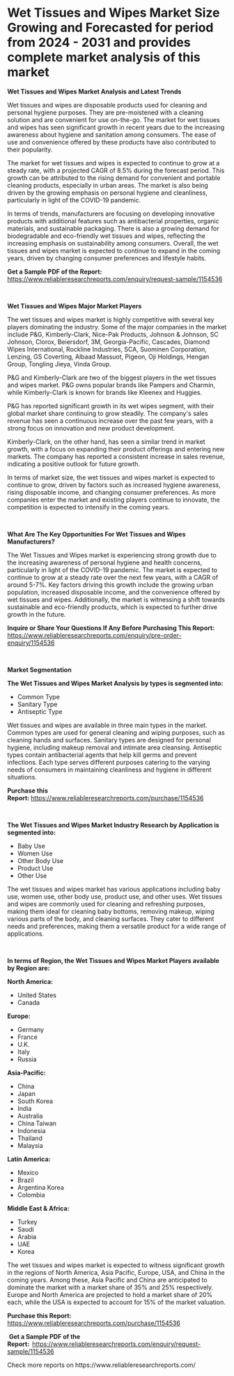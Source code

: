 <p><h1>Wet Tissues and Wipes Market Size Growing and Forecasted for period from 2024 - 2031 and provides complete market analysis of this market</h1></p><p><strong>Wet Tissues and Wipes Market Analysis and Latest Trends</strong></p>
<p><p>Wet tissues and wipes are disposable products used for cleaning and personal hygiene purposes. They are pre-moistened with a cleaning solution and are convenient for use on-the-go. The market for wet tissues and wipes has seen significant growth in recent years due to the increasing awareness about hygiene and sanitation among consumers. The ease of use and convenience offered by these products have also contributed to their popularity.</p><p>The market for wet tissues and wipes is expected to continue to grow at a steady rate, with a projected CAGR of 8.5% during the forecast period. This growth can be attributed to the rising demand for convenient and portable cleaning products, especially in urban areas. The market is also being driven by the growing emphasis on personal hygiene and cleanliness, particularly in light of the COVID-19 pandemic.</p><p>In terms of trends, manufacturers are focusing on developing innovative products with additional features such as antibacterial properties, organic materials, and sustainable packaging. There is also a growing demand for biodegradable and eco-friendly wet tissues and wipes, reflecting the increasing emphasis on sustainability among consumers. Overall, the wet tissues and wipes market is expected to continue to expand in the coming years, driven by changing consumer preferences and lifestyle habits.</p></p>
<p><strong>Get a Sample PDF of the Report:&nbsp;</strong> <a href="https://www.reliableresearchreports.com/enquiry/request-sample/1154536">https://www.reliableresearchreports.com/enquiry/request-sample/1154536</a></p>
<p>&nbsp;</p>
<p><strong>Wet Tissues and Wipes Major Market Players</strong></p>
<p><p>The wet tissues and wipes market is highly competitive with several key players dominating the industry. Some of the major companies in the market include P&G, Kimberly-Clark, Nice-Pak Products, Johnson & Johnson, SC Johnson, Clorox, Beiersdorf, 3M, Georgia-Pacific, Cascades, Diamond Wipes International, Rockline Industries, SCA, Suominen Corporation, Lenzing, GS Coverting, Albaad Massuot, Pigeon, Oji Holdings, Hengan Group, Tongling Jieya, Vinda Group.</p><p>P&G and Kimberly-Clark are two of the biggest players in the wet tissues and wipes market. P&G owns popular brands like Pampers and Charmin, while Kimberly-Clark is known for brands like Kleenex and Huggies. </p><p>P&G has reported significant growth in its wet wipes segment, with their global market share continuing to grow steadily. The company's sales revenue has seen a continuous increase over the past few years, with a strong focus on innovation and new product development. </p><p>Kimberly-Clark, on the other hand, has seen a similar trend in market growth, with a focus on expanding their product offerings and entering new markets. The company has reported a consistent increase in sales revenue, indicating a positive outlook for future growth.</p><p>In terms of market size, the wet tissues and wipes market is expected to continue to grow, driven by factors such as increased hygiene awareness, rising disposable income, and changing consumer preferences. As more companies enter the market and existing players continue to innovate, the competition is expected to intensify in the coming years.</p></p>
<p>&nbsp;</p>
<p><strong>What Are The Key Opportunities For Wet Tissues and Wipes Manufacturers?</strong></p>
<p><p>The Wet Tissues and Wipes market is experiencing strong growth due to the increasing awareness of personal hygiene and health concerns, particularly in light of the COVID-19 pandemic. The market is expected to continue to grow at a steady rate over the next few years, with a CAGR of around 5-7%. Key factors driving this growth include the growing urban population, increased disposable income, and the convenience offered by wet tissues and wipes. Additionally, the market is witnessing a shift towards sustainable and eco-friendly products, which is expected to further drive growth in the future.</p></p>
<p><strong>Inquire or Share Your Questions If Any Before Purchasing This Report:</strong> <a href="https://www.reliableresearchreports.com/enquiry/pre-order-enquiry/1154536">https://www.reliableresearchreports.com/enquiry/pre-order-enquiry/1154536</a></p>
<p>&nbsp;</p>
<p><strong>Market Segmentation</strong></p>
<p><strong>The Wet Tissues and Wipes Market Analysis by types is segmented into:</strong></p>
<p><ul><li>Common Type</li><li>Sanitary Type</li><li>Antiseptic Type</li></ul></p>
<p><p>Wet tissues and wipes are available in three main types in the market. Common types are used for general cleaning and wiping purposes, such as cleaning hands and surfaces. Sanitary types are designed for personal hygiene, including makeup removal and intimate area cleansing. Antiseptic types contain antibacterial agents that help kill germs and prevent infections. Each type serves different purposes catering to the varying needs of consumers in maintaining cleanliness and hygiene in different situations.</p></p>
<p><strong>Purchase this Report:&nbsp;</strong><a href="https://www.reliableresearchreports.com/purchase/1154536">https://www.reliableresearchreports.com/purchase/1154536</a></p>
<p>&nbsp;</p>
<p><strong>The Wet Tissues and Wipes Market Industry Research by Application is segmented into:</strong></p>
<p><ul><li>Baby Use</li><li>Women Use</li><li>Other Body Use</li><li>Product Use</li><li>Other Use</li></ul></p>
<p><p>The wet tissues and wipes market has various applications including baby use, women use, other body use, product use, and other uses. Wet tissues and wipes are commonly used for cleaning and refreshing purposes, making them ideal for cleaning baby bottoms, removing makeup, wiping various parts of the body, and cleaning surfaces. They cater to different needs and preferences, making them a versatile product for a wide range of applications.</p></p>
<p>&nbsp;</p>
<p><strong>In terms of Region, the Wet Tissues and Wipes Market Players available by Region are:</strong></p>
<p>
    <p> <strong> North America: </strong>
        <ul>
            <li>United States</li>
            <li>Canada</li>
        </ul>
        </p> 
    <p> <strong> Europe: </strong>
        <ul>
            <li>Germany</li>
            <li>France</li>
            <li>U.K.</li>
            <li>Italy</li>
            <li>Russia</li>
        </ul>
        </p> 
    <p> <strong> Asia-Pacific: </strong>
        <ul>
            <li>China</li>
            <li>Japan</li>
            <li>South Korea</li>
            <li>India</li>
            <li>Australia</li>
            <li>China Taiwan</li>
            <li>Indonesia</li>
            <li>Thailand</li>
            <li>Malaysia</li>
        </ul>
        </p> 
    <p> <strong> Latin America: </strong>
        <ul>
            <li>Mexico</li>
            <li>Brazil</li>
            <li>Argentina Korea</li>
            <li>Colombia</li>
        </ul>
        </p> 
    <p> <strong> Middle East & Africa: </strong>
        <ul>
            <li>Turkey</li>
            <li>Saudi</li>
            <li>Arabia</li>
            <li>UAE</li>
            <li>Korea</li>
        </ul>
    </p>
    </p>
<p><p>The wet tissues and wipes market is expected to witness significant growth in the regions of North America, Asia Pacific, Europe, USA, and China in the coming years. Among these, Asia Pacific and China are anticipated to dominate the market with a market share of 35% and 25% respectively. Europe and North America are projected to hold a market share of 20% each, while the USA is expected to account for 15% of the market valuation.</p></p>
<p><strong>Purchase this Report: </strong><a href="https://www.reliableresearchreports.com/purchase/1154536">https://www.reliableresearchreports.com/purchase/1154536</a></p>
<p>&nbsp;<strong>Get a Sample PDF of the Report:&nbsp;&nbsp;</strong><a href="https://www.reliableresearchreports.com/enquiry/request-sample/1154536">https://www.reliableresearchreports.com/enquiry/request-sample/1154536</a></p>
<p><strong></strong></p>
<p>Check more reports on https://www.reliableresearchreports.com/</p>